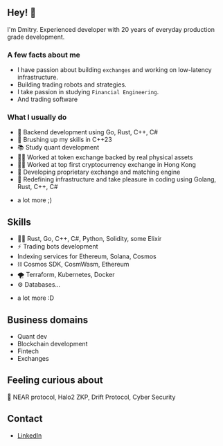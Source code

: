## Hey! 👋
I'm Dmitry. Experienced developer with 20 years of everyday production grade development.

### A few facts about me
- I have passion about building `exchanges` and working on low-latency infrastructure.
- Building trading robots and strategies.
- I take passion in studying `Financial Engineering`.
- And trading software

### What I usually do
- 🥭 Backend development using Go, Rust, C++, C#
- 🎾 Brushing up my skills in C++23
- 📚 Study quant development
- 👨‍💻 Worked at token exchange backed by real physical assets
- 👨‍💻 Worked at top first cryptocurrency exchange in Hong Kong 
- 🧭 Developing proprietary exchange and matching engine
- 🌱 Redefining infrastructure and take pleasure in coding using Golang, Rust, C++, C#
+ a lot more ;)

## Skills
- 👨‍💻 Rust, Go, C++, C#, Python, Solidity, some Elixir
- ⚡️ Trading bots development
- Indexing services for Ethereum, Solana, Cosmos
- ⛓️ Cosmos SDK, CosmWasm, Ethereum
- 🌪️ Terraform, Kubernetes, Docker
- ⚙️ Databases...
+ a lot more :D

## Business domains
- Quant dev
- Blockchain development
- Fintech
- Exchanges

## Feeling curious about
👀 NEAR protocol, Halo2 ZKP, Drift Protocol, Cyber Security

## Contact
- [LinkedIn](https://www.linkedin.com/in/ddyachkov)

<!---
Dmdv/Dmdv is a ✨ special ✨ repository because its `README.md` (this file) appears on your GitHub profile.
You can click the Preview link to take a look at your changes.
--->
